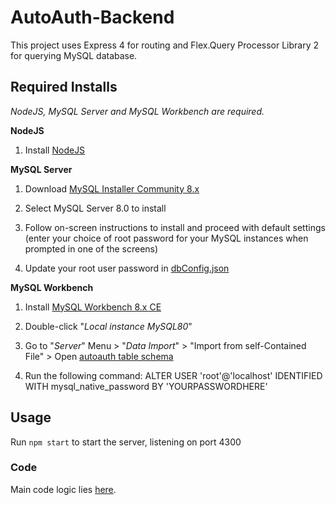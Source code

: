 # AutoAuth-Backend

This project uses Express 4 for routing and Flex.Query Processor Library 2 for querying MySQL database.

## Required Installs

*NodeJS, MySQL Server and MySQL Workbench are required.*

**NodeJS**

1. Install [NodeJS](https://nodejs.org/en/download/)

**MySQL Server**

1. Download [MySQL Installer Community 8.x](https://dev.mysql.com/downloads/windows/installer/8.0.html)

2. Select MySQL Server 8.0 to install

3. Follow on-screen instructions to install and proceed with default settings (enter your choice of root password for your MySQL instances when prompted in one of the screens)

4. Update your root user password in [dbConfig.json](dbConfig.json)

**MySQL Workbench**

1. Install [MySQL Workbench 8.x CE](https://dev.mysql.com/downloads/workbench/)

2. Double-click "*Local instance MySQL80*"

3. Go to "*Server*" Menu > "*Data Import*" > "Import from self-Contained File" > Open [autoauth table schema](schema/sys_autoauth.sql)

4. Run the following command: ALTER USER 'root'@'localhost' IDENTIFIED WITH mysql_native_password BY 'YOURPASSWORDHERE'

## Usage

Run `npm start` to start the server, listening on port 4300

### Code

Main code logic lies [here](routes/services.js).